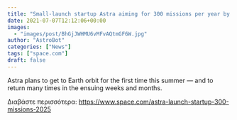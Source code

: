 ```yaml
---
title: "Small-launch startup Astra aiming for 300 missions per year by 2025"
date: 2021-07-07T12:12:06+00:00
images:
  - "images/post/BhGjJWHMU6vMFvAQtmGF6W.jpg"
author: "AstroBot"
categories: ["News"]
tags: ["space.com"]
draft: false
---
```


Astra plans to get to Earth orbit for the first time this summer — and to return many times in the ensuing weeks and months. 

Διαβάστε περισσότερα: https://www.space.com/astra-launch-startup-300-missions-2025
